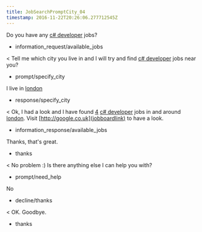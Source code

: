 ```yaml
---
title: JobSearchPromptCity_04
timestamp: 2016-11-22T20:26:06.277712545Z
---
```


Do you have any [c# developer](jobrole) jobs?
* information_request/available_jobs

< Tell me which city you live in and I will try and find [c# developer](jobrole) jobs near you?
* prompt/specify_city

I live in [london](city)
* response/specify_city

< Ok, I had a look and I have found [4](jobcount) [c# developer](jobrole) jobs in and around [london](city). Visit [http://google.co.uk](jobboardlink) to have a look.
* information_response/available_jobs

Thanks, that's great.
* thanks

< No problem :) Is there anything else I can help you with?
* prompt/need_help

No
* decline/thanks

< OK. Goodbye.
* thanks
